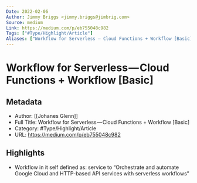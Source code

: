 ```yaml
---
Date: 2022-02-06
Author: Jimmy Briggs <jimmy.briggs@jimbrig.com>
Source: medium
Link: https://medium.com/p/eb755048c982
Tags: ["#Type/Highlight/Article"]
Aliases: ["Workflow for Serverless — Cloud Functions + Workflow [Basic]", "Workflow for Serverless — Cloud Functions + Workflow [Basic]"]
---
```

# Workflow for Serverless — Cloud Functions + Workflow [Basic]

## Metadata
- Author: [[Johanes Glenn]]
- Full Title: Workflow for Serverless — Cloud Functions + Workflow [Basic]
- Category: #Type/Highlight/Article
- URL: https://medium.com/p/eb755048c982

## Highlights
- Workflow in it self defined as: service to “Orchestrate and automate Google Cloud and HTTP-based API services with serverless workflows”
